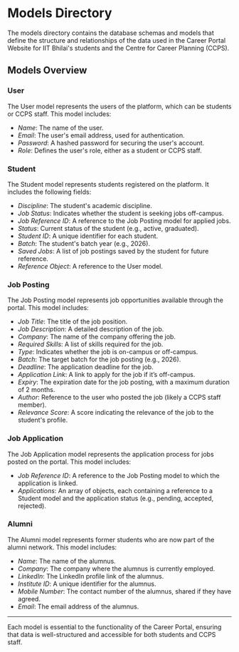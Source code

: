 # Models Directory

The models directory contains the database schemas and models that define the structure and relationships of the data used in the Career Portal Website for IIT Bhilai's students and the Centre for Career Planning (CCPS).

## Models Overview

### User

The User model represents the users of the platform, which can be students or CCPS staff. This model includes:

- *Name*: The name of the user.
- *Email*: The user's email address, used for authentication.
- *Password*: A hashed password for securing the user's account.
- *Role*: Defines the user's role, either as a student or CCPS staff.

### Student

The Student model represents students registered on the platform. It includes the following fields:

- *Discipline*: The student's academic discipline.
- *Job Status*: Indicates whether the student is seeking jobs off-campus.
- *Job Reference ID*: A reference to the Job Posting model for applied jobs.
- *Status*: Current status of the student (e.g., active, graduated).
- *Student ID*: A unique identifier for each student.
- *Batch*: The student's batch year (e.g., 2026).
- *Saved Jobs*: A list of job postings saved by the student for future reference.
- *Reference Object*: A reference to the User model.

### Job Posting

The Job Posting model represents job opportunities available through the portal. This model includes:

- *Job Title*: The title of the job position.
- *Job Description*: A detailed description of the job.
- *Company*: The name of the company offering the job.
- *Required Skills*: A list of skills required for the job.
- *Type*: Indicates whether the job is on-campus or off-campus.
- *Batch*: The target batch for the job posting (e.g., 2026).
- *Deadline*: The application deadline for the job.
- *Application Link*: A link to apply for the job if it’s off-campus.
- *Expiry*: The expiration date for the job posting, with a maximum duration of 2 months.
- *Author*: Reference to the user who posted the job (likely a CCPS staff member).
- *Relevance Score*: A score indicating the relevance of the job to the student's profile.

### Job Application

The Job Application model represents the application process for jobs posted on the portal. This model includes:

- *Job Reference ID*: A reference to the Job Posting model to which the application is linked.
- *Applications*: An array of objects, each containing a reference to a Student model and the application status (e.g., pending, accepted, rejected).

### Alumni

The Alumni model represents former students who are now part of the alumni network. This model includes:

- *Name*: The name of the alumnus.
- *Company*: The company where the alumnus is currently employed.
- *LinkedIn*: The LinkedIn profile link of the alumnus.
- *Institute ID*: A unique identifier for the alumnus.
- *Mobile Number*: The contact number of the alumnus, shared if they have agreed.
- *Email*: The email address of the alumnus.

---

Each model is essential to the functionality of the Career Portal, ensuring that data is well-structured and accessible for both students and CCPS staff.
